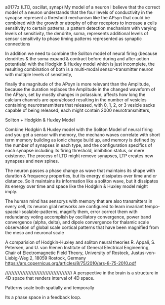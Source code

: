 a0177z
(LTD, oscillat, synap)
My model of a neuron
I believe that the correct model of a neuron understands that the four levels of conductivity in the synapse represent a threshold mechanism like the APsyn that could be combined with the growth or atrophy of other receptors to increase a cells sensitivity to certain patterns, a pattern detection mechanism with varying levels of sensitivity, the dendrite, soma, represents additional levels of sensor sensitivity to phase timing patterns represented as synaptic connections

In addition we need to combine the Soliton model of neural firing (because dendrites & the soma expand & contract before during and after action potentials) with the Hodgkin & Huxley model which is just incomplete, the resulting combination of both is a multi-modal sensor-transmitter neuron with multiple levels of sensitivity,

finally the magnitude of the APsyn is more relevant than the Amplitude, because the duration replaces the Amplitude in the changed waveform of the APsyn, set by mostly changes in potassium, affects how long the calcium channels are open/closed resulting in the number of vesicles containing neurotransmitters that released, with 0, 1, 2, or 3 vesicle sacks capable of being released, each might contain 2000  neurotransmitters, 

Soliton + Hodgkin & Huxley Model

Combine Hodgkin & Huxley model with the Soliton Model of neural firing and you get a sensor with memory, the mechano waves correlate with short term memory building as ionic charge build up, and memory is defined by the number of synapses in each type, and the configuration specifics of each synapse including its firing threshold, inhibition status, or mere existence. The process of LTD might remove synapses, LTP creates new synapses and new spines.

The neuron passes a phase change as wave that maintains its shape with duration & frequency properties, but its energy dissipates over time and or distance. So it maintains its information like a soliton wave, but it dissipates its energy over time and space like the Hodgkin & Huxley model might imply.

The human mind has sensorys with memory that are also transmitters in every cell, its neuron glial networks are configured to learn invariant tempo-spacial-scalable-patterns, magnify them, error correct them with redundancy voting accomplish by oscillatory convergence, power band convergence (alpha, delta), and dipole convergence for thalamic scale observation of global scale cortical patterns that have been magnified from the meso and neuronal scale

A comparision of Hodgkin-Huxley and soliton neural theories
R. Appali, S. Petersen, and U. van Rienen
Institute of General Electrical Engineering, Chair of Electromagnetic Field Theory, University of Rostock,
Justus-von-Liebig-Weg 2, 18059 Rostock, Germany
https://ars.copernicus.org/articles/8/75/2010/ars-8-75-2010.pdf

///////////////////////////////////////////
A perspective in the brain is a structure in 4D space that renders interval of 4D space. 

Patterns scale both spatially and temporally

Its a phase space in a feedback loop.
